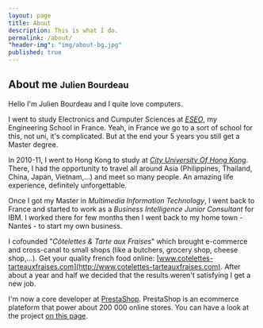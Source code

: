 ```yaml
---
layout: page
title: About
description: This is what I do.
permalink: /about/
"header-img": "img/about-bg.jpg"
published: true
---
```


## About me <small>Julien Bourdeau</small>

Hello I'm Julien Bourdeau and I quite love computers.

I went to study Electronics and Cumputer Sciences at *[ESEO](http://www.eseo.fr/international/international-relations/)*, my Engineering School in France. Yeah, in France we go to a sort of school for this, not uni, it's complicated. But at the end your 5 years you still get a Master degree.

In 2010-11, I went to Hong Kong to study at *[City University Of Hong Kong](http://www.cityu.edu.hk/)*. There, I had the opportunity to travel all around Asia (Philippines, Thailand, China, Japan, Vietnam,...) and meet so many people. An amazing life experience, definitely unforgettable.

Once I got my Master in *Multimedia Information Technology*, I went back to France and started to work as a *Business Intelligence Junior Consultant* for IBM. I worked there for few months then I went back to my home town - Nantes - to start my own business.

I cofounded "*Côtelettes &amp; Tarte aux Fraises*" which brought e-commerce and cross-canal to small shops (like a butchers, grocery shop, cheese shop,...). Get your quality french food online: [www.cotelettes-tarteauxfraises.com](http://www.cotelettes-tarteauxfraises.com). After about a year and half we decided that the results weren't satisfying I get a new job.

I'm now a core developer at [PrestaShop](http://www.prestashop.com/). PrestaShop is an ecommerce plateform that power about 200 000 online stores. You can have a look at the project [on this page](https://github.com/PrestaShop/PrestaShop).
